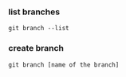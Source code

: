 ### list branches
```
git branch --list
```


### create branch
```
git branch [name of the branch]
```
